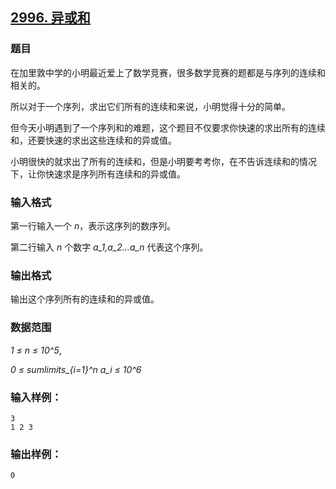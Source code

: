 ## [2996. 异或和](https://www.acwing.com/problem/content/2999/)

### 题目

在加里敦中学的小明最近爱上了数学竞赛，很多数学竞赛的题都是与序列的连续和相关的。

所以对于一个序列，求出它们所有的连续和来说，小明觉得十分的简单。

但今天小明遇到了一个序列和的难题，这个题目不仅要求你快速的求出所有的连续和，还要快速的求出这些连续和的异或值。

小明很快的就求出了所有的连续和，但是小明要考考你，在不告诉连续和的情况下，让你快速求是序列所有连续和的异或值。

### 输入格式

第一行输入一个 *n*，表示这序列的数序列。

第二行输入 *n* 个数字 *a_1,a_2…a_n* 代表这个序列。

### 输出格式

输出这个序列所有的连续和的异或值。

### 数据范围

*1 ≤ n ≤ 10^5*,

*0 ≤ sumlimits_{i=1}^n a_i ≤ 10^6*

### 输入样例：

```
3
1 2 3
```

### 输出样例：

```
0
```
